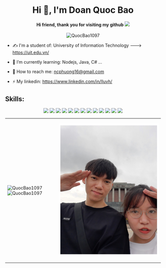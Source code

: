 <!--
**QuocBao1097/QuocBao1097** is a ✨ _special_ ✨ repository because its `README.md` (this file) appears on your GitHub profile.

Here are some ideas to get you started:

- 🔭 I’m currently working on ...asas
- 🌱 I’m currently learning ...
- 👯 I’m looking to collaborate on ...
- 🤔 I’m looking for help with ...
- 💬 Ask me about ...
- 📫 How to reach me: ...
- 😄 Pronouns: ...
- ⚡ Fun fact: ...
-->


<h1 align="center">Hi 👋, I'm Doan Quoc Bao</h1>
<h4 align="center">Hi friend, thank you for visiting my github <img src="https://img.icons8.com/color/30/000000/like--v3.png"/> </h4>
<p align="center"> <img src="https://komarev.com/ghpvc/?username=QuocBao1097" alt="QuocBao1097"/> </p>

- ✍ I'm a student of: University of Information Technology ---> https://uit.edu.vn/

- 🌱 I’m currently learning: Nodejs, Java, C# ...
- 💬 How to reach me: <a href="mailto:ncphuong16@gmai.com" alt="Email">ncphuong16@gmail.com</a>
- ⚡ My linkedin: <a href="https://www.linkedin.com/in/lluvh/" target="_blank">https://www.linkedin.com/in/lluvh/</a>
## Skills:
<p align="center">
 <img src="https://img.icons8.com/color/48/000000/c-plus-plus-logo.png"/>
 <img src="https://img.icons8.com/color/48/000000/html-5--v1.png"/>
 <img src="https://img.icons8.com/color/48/000000/css3.png"/>
 <img src="https://img.icons8.com/color/48/000000/sass.png"/>
 <img src="https://img.icons8.com/color/48/000000/javascript--v1.png"/>
 <img src="https://img.icons8.com/color/48/000000/microsoft-sql-server.png"/>
 <img src="https://img.icons8.com/fluency/48/000000/node-js.png"/>
 <img src="https://img.icons8.com/color/48/000000/adobe-photoshop--v1.png"/>
 <img src="https://img.icons8.com/color/48/000000/adobe-premiere-pro--v1.png"/>
 <img src="https://img.icons8.com/color/48/000000/figma--v1.png"/>
 <img src="https://img.icons8.com/color/48/000000/xamarin.png"/>
 <img src="https://img.icons8.com/color/48/000000/java-coffee-cup-logo--v1.png"/>
 <img src="https://img.icons8.com/color/48/000000/c-sharp-logo-2.png"/>
 
</p>

<table style="width:100%;">
  <tr>
    <td>
      <img src="https://github-readme-stats.vercel.app/api/top-langs/?username=QuocBao1097&bg_color=FFFFFF00&text_color=179fa3&layout=compact&hide=CSS&langs_count=10&custom_title=Top%20ngôn%20ngữ%20được%20dùng" alt="QuocBao1097" width="100%"/>
      <img src="https://github-readme-stats.vercel.app/api?username=QuocBao1097&bg_color=FFFFFF00&text_color=179fa3&show_icons=true&count_private=true&include_all_commits=true&custom_title=Hoạt%20động%20trên%20Github" alt="QuocBao1097" width="100%"/>
    </td>
    <td>
      <p align="center"> 
        <img src="images/canva.png" alt="dev" width="100%"/>
      </p>
    </td>
  </tr>
</table>
